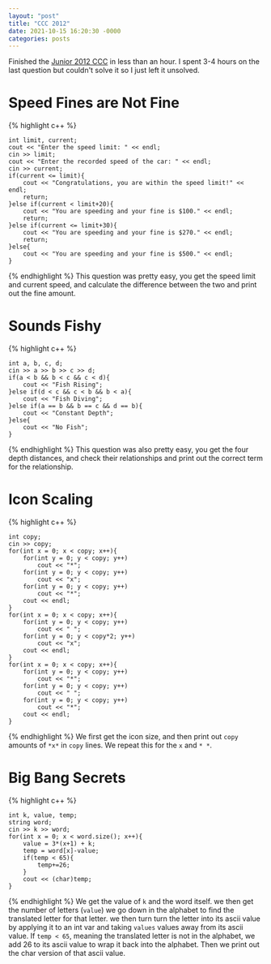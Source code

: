 ```yaml
---
layout: "post"
title: "CCC 2012"
date: 2021-10-15 16:20:30 -0000
categories: posts
---
```


Finished the [Junior 2012 CCC](https://www.cemc.uwaterloo.ca/contests/computing/2012/stage1/juniorEn.pdf) in less than an hour. I spent 3-4 hours on the last 
question but couldn't solve it so I just left it unsolved.

# Speed Fines are Not Fine
{% highlight c++ %}

    int limit, current;
    cout << "Enter the speed limit: " << endl;
    cin >> limit;
    cout << "Enter the recorded speed of the car: " << endl;
    cin >> current;
    if(current <= limit){
        cout << "Congratulations, you are within the speed limit!" << endl;
        return;
    }else if(current < limit+20){
        cout << "You are speeding and your fine is $100." << endl;
        return;
    }else if(current <= limit+30){
        cout << "You are speeding and your fine is $270." << endl;
        return;
    }else{
        cout << "You are speeding and your fine is $500." << endl;
    }

{% endhighlight %}
This question was pretty easy, you get the speed limit and current speed, and calculate the difference between the two and print out the fine amount.

# Sounds Fishy
{% highlight c++ %}

    int a, b, c, d;
    cin >> a >> b >> c >> d;
    if(a < b && b < c && c < d){
        cout << "Fish Rising";
    }else if(d < c && c < b && b < a){
        cout << "Fish Diving";
    }else if(a == b && b == c && d == b){
        cout << "Constant Depth";
    }else{
        cout << "No Fish";
    }

{% endhighlight %}
This question was also pretty easy, you get the four depth distances, and check their relationships and print out the correct term for the relationship.

# Icon Scaling
{% highlight c++ %}

    int copy;
    cin >> copy;
    for(int x = 0; x < copy; x++){
        for(int y = 0; y < copy; y++)
            cout << "*";
        for(int y = 0; y < copy; y++)
            cout << "x";
        for(int y = 0; y < copy; y++)
            cout << "*";
        cout << endl;
    }
    for(int x = 0; x < copy; x++){
        for(int y = 0; y < copy; y++)
            cout << " ";
        for(int y = 0; y < copy*2; y++)
            cout << "x";
        cout << endl;
    }
    for(int x = 0; x < copy; x++){
        for(int y = 0; y < copy; y++)
            cout << "*";
        for(int y = 0; y < copy; y++)
            cout << " ";
        for(int y = 0; y < copy; y++)
            cout << "*";
        cout << endl;
    }

{% endhighlight %}
We first get the icon size, and then print out `copy` amounts of `*x*` in `copy` lines. We repeat this for the `x` and `* *`.

# Big Bang Secrets
{% highlight c++ %}

    int k, value, temp;
    string word;
    cin >> k >> word;
    for(int x = 0; x < word.size(); x++){
        value = 3*(x+1) + k;
        temp = word[x]-value;
        if(temp < 65){
            temp+=26;
        }
        cout << (char)temp;
    }

{% endhighlight %}
We get the value of `k` and the word itself. we then get the number of letters (`value`) we go down in the alphabet to find the translated letter for that letter.
we then turn turn the letter into its ascii value by applying it to an int var and taking `values` values away from its ascii value. If `temp < 65`, meaning the 
translated letter is not in the alphabet, we add 26 to its ascii value to wrap it back into the alphabet. Then we print out the char version of that ascii value.

